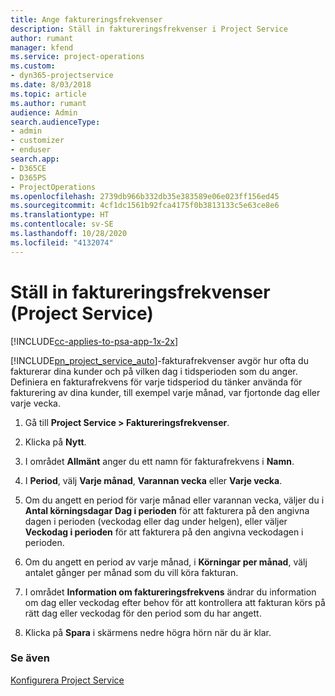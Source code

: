 ```yaml
---
title: Ange faktureringsfrekvenser
description: Ställ in faktureringsfrekvenser i Project Service
author: rumant
manager: kfend
ms.service: project-operations
ms.custom:
- dyn365-projectservice
ms.date: 8/03/2018
ms.topic: article
ms.author: rumant
audience: Admin
search.audienceType:
- admin
- customizer
- enduser
search.app:
- D365CE
- D365PS
- ProjectOperations
ms.openlocfilehash: 2739db966b332db35e383589e06e023ff156ed45
ms.sourcegitcommit: 4cf1dc1561b92fca4175f0b3813133c5e63ce8e6
ms.translationtype: HT
ms.contentlocale: sv-SE
ms.lasthandoff: 10/28/2020
ms.locfileid: "4132074"
---
```

# <a name="set-up-invoice-frequencies-project-service"></a>Ställ in faktureringsfrekvenser (Project Service)

[!INCLUDE[cc-applies-to-psa-app-1x-2x](../includes/cc-applies-to-psa-app-1x-2x.md)]

[!INCLUDE[pn_project_service_auto](../includes/pn-project-service-auto.md)]-fakturafrekvenser avgör hur ofta du fakturerar dina kunder och på vilken dag i tidsperioden som du anger. Definiera en fakturafrekvens för varje tidsperiod du tänker använda för fakturering av dina kunder, till exempel varje månad, var fjortonde dag eller varje vecka.  
  
1.  Gå till **Project Service > Faktureringsfrekvenser**.  
  
2.  Klicka på **Nytt**.  
  
3.  I området **Allmänt** anger du ett namn för fakturafrekvens i **Namn**.  
  
4.  I **Period**, välj **Varje månad**, **Varannan vecka** eller **Varje vecka**.  
  
5.  Om du angett en period för varje månad eller varannan vecka, väljer du i **Antal körningsdagar** **Dag i perioden** för att fakturera på den angivna dagen i perioden (veckodag eller dag under helgen), eller väljer **Veckodag i perioden** för att fakturera på den angivna veckodagen i perioden.  
  
6.  Om du angett en period av varje månad, i **Körningar per månad**, välj antalet gånger per månad som du vill köra fakturan.  
  
7.  I området **Information om faktureringsfrekvens** ändrar du information om dag eller veckodag efter behov för att kontrollera att fakturan körs på rätt dag eller veckodag för den period som du har angett.  
  
8.  Klicka på **Spara** i skärmens nedre högra hörn när du är klar.  
  
### <a name="see-also"></a>Se även  
 [Konfigurera Project Service](../psa/configure.md)

